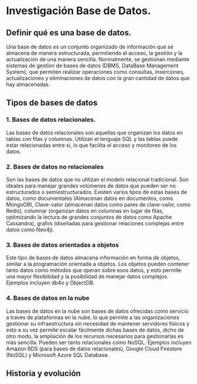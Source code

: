 # Investigación Base de Datos. 

## Definir qué es una base de datos. 
Una base de datos es un conjunto organizado de información que se almacena de manera estructurada, permitiendo el acceso, la gestión y la actualización de una manera sencilla. Normalmente, se gestionan mediante sistemas de gestión de bases de datos (DBMS, DataBase Management System), que permiten realizar operaciones como consultas, inserciones, actualizaciones y eliminaciones de datos con la gran cantidad de datos que hay almacenadas.

## Tipos de bases de datos

### 1. Bases de datos relacionales.

Las bases de datos relacionales son aquellas que organizan los datos en tablas con filas y columnas. Utilizan el lenguaje SQL y las tablas puede estar relacionadas entre sí, lo que facilita el acceso y monitoreo de los datos.  

### 2. Bases de datos no relacionales

Son las bases de datos que no utilizan el modelo relacional tradicional. Son ideales para manejar grandes volúmenes de datos que pueden ser no estructurados o semiestructurados. Existen varios tipos de estas bases de datos, como documentales (Almacenan datos en documentos, como MongoDB), Clave-valor (almacenan datos como pares de clave-valor, como Redis), columnar (organizan datos en columnas en lugar de filas, optimizando la lectura de grandes conjuntos de datos como Apache Cassandra), grafos (diseñadas para gestionar relaciones complejas entre datos como Neo4j).

### 3. Bases de datos orientadas a objetos

Este tipo de bases de datos almacena información en forma de objetos, similar a la programación orientada a objetos. Los objetos pueden contener tanto datos como métodos que operan sobre esos datos, y esto permite una mayor flexibilidad y la posibilidad de manejar datos complejos.  Ejemplos incluyen db4o y ObjectDB.

### 4. Bases de datos en la nube

Las bases de datos en la nube son bases de datos ofrecidas como servicio a través de plataformas en la nube, lo que permite a las organizaciones gestionar su infraestructura sin necesidad de mantener servidores físicos y esto a su vez permite escalar fácilmente dichas bases de datos, dicho de otro modo, la ampliación de los recursos necesarios para gestionarlas es más sencilla. Pueden ser tanto relacionales como NoSQL. Ejemplos incluyen Amazon RDS (para bases de datos relacionales), Google Cloud Firestore (NoSQL) y Microsoft Azure SQL Database.


## Historia y evolución
